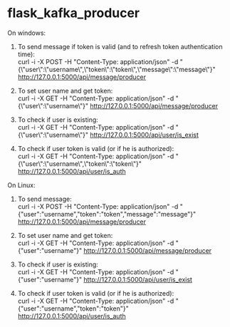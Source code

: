 # flask_kafka_producer
On windows:
1. To send message if token is valid (and to refresh token authentication time):    
curl -i -X POST -H "Content-Type: application/json" -d "{\\"user\\":\\"username\\",\\"token\\":\\"token\\",\\"message\\":\\"message\\"}" http://127.0.0.1:5000/api/message/producer

2. To set user name and get token:  
curl -i -X GET -H "Content-Type: application/json" -d "{\\"user\\":\\"username\\"}" http://127.0.0.1:5000/api/message/producer

3. To check if user is existing:    
curl -i -X GET -H "Content-Type: application/json" -d "{\\"user\\":\\"username\\"}" http://127.0.0.1:5000/api/user/is_exist

4. To check if user token is valid (or if he is authorized):    
curl -i -X GET -H "Content-Type: application/json" -d "{\\"user\\":\\"username\\",\\"token\\":\\"token\\"}" http://127.0.0.1:5000/api/user/is_auth

On Linux:
1. To send message:     
curl -i -X POST -H "Content-Type: application/json" -d "{"user":"username","token":"token","message":"message"}" http://127.0.0.1:5000/api/message/producer

2. To set user name and get token:  
curl -i -X GET -H "Content-Type: application/json" -d "{"user":"username"}" http://127.0.0.1:5000/api/message/producer

3. To check if user is existing:    
curl -i -X GET -H "Content-Type: application/json" -d "{"user":"username"}" http://127.0.0.1:5000/api/user/is_exist

4. To check if user token is valid (or if he is authorized):    
curl -i -X GET -H "Content-Type: application/json" -d "{"user":"username","token":"token"}" http://127.0.0.1:5000/api/user/is_auth
